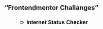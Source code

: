 <html>
  <head><title>Frontend Mentor Challenges</title>
<style>
  @import url('https://fonts.googleapis.com/css2?family=Archivo+Black&family=Urbanist:ital,wght@0,100..900;1,100..900&display=swap');
@import url('https://fonts.googleapis.com/css2?family=Archivo+Black&family=Concert+One&family=Urbanist:ital,wght@0,100..900;1,100..900&display=swap');

*{
    padding: 0;
    margin: 0;
    box-sizing: border-box;
}

body{
    font-family: Arial, sans-serif;
   background: url(background.jpg);
   background-size: cover;
}

.container{
    max-width: 500px;
    margin: 60px auto;
    background-color: #ffffffa1;
    padding: 20px;
    border-radius: 18px;
    box-shadow: 0 2px 25px rgba(90, 87,87,0.3);
}

h2{
    text-align: center;
    padding: 12px;
    margin-bottom: 20px;
    font-family: "Concert One", sans-serif;

}
a{
    text-decoration: none;
    color: #000000;
    font-weight: 600;
    font-family: "Urbanist", sans-serif;
}
ul{
    list-style: circle;
}
li{
    padding: 8px;
    margin-left: 40px;
    font-size: 18px;
}
li::marker {
    content: "➱"
}
a:hover{
    color: red;
}
</style>
</head>
<body>
<div class="container">
        <h2><q>Frontendmentor Challanges</q></h2>
        <ul>
            <li><a href="Project 1/index.html">Internet Status Checker</a></li>
        </ul>
    </div>
</body>
</html>
